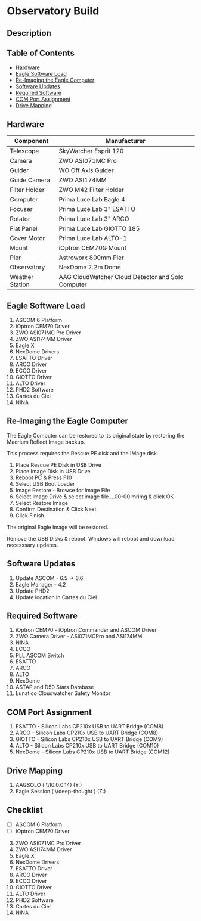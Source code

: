 # Observatory Build

## Description

## Table of Contents
* [Hardware](#hardware)
* [Eagle Software Load](#eagle-software-load)
* [Re-Imaging the Eagle Computer](#re-imaging-the-eagle-computer)
* [Software Updates](#software-updates)
* [Required Software](#required-software)
* [COM Port Assignment](#com-port-assignment)
* [Drive Mapping](#drive-mapping)

## Hardware

| Component | Manufacturer          |
| --------- | ----------------------|
| Telescope | SkyWatcher Esprit 120 |
| Camera | ZWO ASI071MC Pro |
| Guider | WO Off Axis Guider |
| Guide Camera | ZWO ASI174MM |
| Filter Holder | ZWO M42 Filter Holder |
| Computer | Prima Luce Lab Eagle 4 |
| Focuser | Prima Luce Lab 3" ESATTO |
| Rotator | Prima Luce Lab 3" ARCO |
| Flat Panel | Prima Luce Lab GIOTTO 185 |
| Cover Motor | Prima Luce Lab ALTO-1 |
| Mount | iOptron CEM70G Mount |
| Pier | Astroworx 800mm Pier |
| Observatory | NexDome 2.2m Dome |
| Weather Station | AAG CloudWatcher Cloud Detector and Solo Computer |



## Eagle Software Load

1. ASCOM 6 Platform
2. iOptron CEM70 Driver
3. ZWO ASI071MC Pro Driver
4. ZWO ASI174MM Driver
5. Eagle X
6. NexDome Drivers
7. ESATTO Driver
8. ARCO Driver
9. ECCO Driver
10. GIOTTO Driver
11. ALTO Driver
12. PHD2 Software
13. Cartes du Ciel
14. NINA

## Re-Imaging the Eagle Computer

The Eagle Computer can be restored to its original state by restoring the Macrium Reflect Image backup.

This process requires the Rescue PE disk and the IMage disk.

1. Place Rescue PE Disk in USB Drive
2. Place Image Disk in USB Drive
3. Reboot PC & Press F10
4. Select USB Boot Loader
5. Image Restore - Browse for Image File
6. Select Image Drive & select image file ...00-00.mrimg & click OK
7. Select Restore Image
8. Confirm Destination  & Click Next
9. Click Finish

The original Eagle Image will be restored.

Remove the USB Disks & reboot. Windows will reboot and download necesssary updates.

## Software Updates

1. Update ASCOM - 6.5 -> 6.6
2. Eagle Manager - 4.2
3. Update PHD2
4. Update location in Cartes du Ciel

## Required Software 

1. iOptron CEM70 - iOptron Commander and ASCOM Driver
2. ZWO Camera Driver - ASI071MCPro and ASI174MM
3. NINA
4. ECCO
5. PLL ASCOM Switch
6. ESATTO
7. ARCO
9. ALTO
7. NexDome
8. ASTAP and D50 Stars Database
9. Lunatico Cloudwatcher Safety Monitor

## COM Port Assignment

1. ESATTO - Silicon Labs CP210x USB to UART Bridge (COM8)
2. ARCO - Silicon Labs CP210x USB to UART Bridge (COM8)
3. GIOTTO - Silicon Labs CP210x USB to UART Bridge (COM9)
4. ALTO - Silicon Labs CP210x USB to UART Bridge (COM10)
5. NexDome - Silicon Labs CP210x USB to UART Bridge (COM12)

## Drive Mapping

1. AAGSOLO ( \\\\10.0.0.14) (Y:)
2. Eagle Session ( \\\\deep-thought ) (Z:)

## Checklist
- [ ] ASCOM 6 Platform
- [ ] iOptron CEM70 Driver
3. ZWO ASI071MC Pro Driver
4. ZWO ASI174MM Driver
5. Eagle X
6. NexDome Drivers
7. ESATTO Driver
8. ARCO Driver
9. ECCO Driver
10. GIOTTO Driver
11. ALTO Driver
12. PHD2 Software
13. Cartes du Ciel
14. NINA

